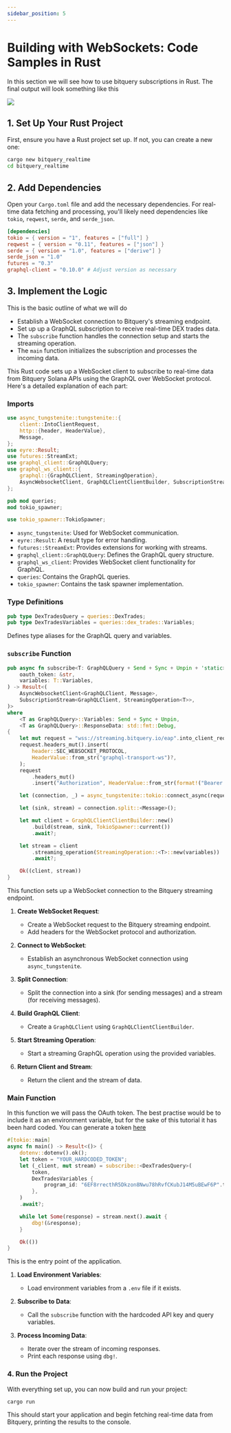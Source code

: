 ```yaml
---
sidebar_position: 5
---
```


# Building with WebSockets: Code Samples in Rust

In this section we will see how to use bitquery subscriptions in Rust. The final output will look something like this

![](/img/ApplicationExamples/rust.png)

## 1. Set Up Your Rust Project
First, ensure you have a Rust project set up. If not, you can create a new one:

```sh
cargo new bitquery_realtime
cd bitquery_realtime
```

## 2. Add Dependencies
Open your `Cargo.toml` file and add the necessary dependencies. For real-time data fetching and processing, you'll likely need dependencies like `tokio`, `reqwest`, `serde`, and `serde_json`.

```toml
[dependencies]
tokio = { version = "1", features = ["full"] }
reqwest = { version = "0.11", features = ["json"] }
serde = { version = "1.0", features = ["derive"] }
serde_json = "1.0"
futures = "0.3"
graphql-client = "0.10.0" # Adjust version as necessary
```

## 3. Implement the Logic

This is the basic outline of what we will do

-   Establish a WebSocket connection to Bitquery's streaming endpoint.
-  Set up up a GraphQL subscription to receive real-time DEX trades data.
-   The `subscribe` function handles the connection setup and starts the streaming operation.
-   The `main` function initializes the subscription and processes the incoming data.


This Rust code sets up a WebSocket client to subscribe to real-time data from Bitquery Solana APIs using the GraphQL over WebSocket protocol. Here's a detailed explanation of each part:

### Imports
```rust
use async_tungstenite::tungstenite::{
    client::IntoClientRequest,
    http::{header, HeaderValue},
    Message,
};
use eyre::Result;
use futures::StreamExt;
use graphql_client::GraphQLQuery;
use graphql_ws_client::{
    graphql::{GraphQLClient, StreamingOperation},
    AsyncWebsocketClient, GraphQLClientClientBuilder, SubscriptionStream,
};

pub mod queries;
mod tokio_spawner;

use tokio_spawner::TokioSpawner;
```
- `async_tungstenite`: Used for WebSocket communication.
- `eyre::Result`: A result type for error handling.
- `futures::StreamExt`: Provides extensions for working with streams.
- `graphql_client::GraphQLQuery`: Defines the GraphQL query structure.
- `graphql_ws_client`: Provides WebSocket client functionality for GraphQL.
- `queries`: Contains the GraphQL queries.
- `tokio_spawner`: Contains the task spawner implementation.

### Type Definitions
```rust
pub type DexTradesQuery = queries::DexTrades;
pub type DexTradesVariables = queries::dex_trades::Variables;
```
Defines type aliases for the GraphQL query and variables.

### `subscribe` Function
```rust
pub async fn subscribe<T: GraphQLQuery + Send + Sync + Unpin + 'static>(
    oauth_token: &str,
    variables: T::Variables,
) -> Result<(
    AsyncWebsocketClient<GraphQLClient, Message>,
    SubscriptionStream<GraphQLClient, StreamingOperation<T>>,
)>
where
    <T as GraphQLQuery>::Variables: Send + Sync + Unpin,
    <T as GraphQLQuery>::ResponseData: std::fmt::Debug,
{
    let mut request = "wss://streaming.bitquery.io/eap".into_client_request()?;
    request.headers_mut().insert(
        header::SEC_WEBSOCKET_PROTOCOL,
        HeaderValue::from_str("graphql-transport-ws")?,
    );
    request
        .headers_mut()
        .insert("Authorization", HeaderValue::from_str(format!("Bearer {}", oauth_token).as_str())?);

    let (connection, _) = async_tungstenite::tokio::connect_async(request).await?;

    let (sink, stream) = connection.split::<Message>();

    let mut client = GraphQLClientClientBuilder::new()
        .build(stream, sink, TokioSpawner::current())
        .await?;

    let stream = client
        .streaming_operation(StreamingOperation::<T>::new(variables))
        .await?;

    Ok((client, stream))
}
```
This function sets up a WebSocket connection to the Bitquery streaming endpoint.

1. **Create WebSocket Request**: 
   - Create a WebSocket request to the Bitquery streaming endpoint.
   - Add headers for the WebSocket protocol and authorization.

2. **Connect to WebSocket**:
   - Establish an asynchronous WebSocket connection using `async_tungstenite`.

3. **Split Connection**:
   - Split the connection into a sink (for sending messages) and a stream (for receiving messages).

4. **Build GraphQL Client**:
   - Create a `GraphQLClient` using `GraphQLClientClientBuilder`.

5. **Start Streaming Operation**:
   - Start a streaming GraphQL operation using the provided variables.

6. **Return Client and Stream**:
   - Return the client and the stream of data.

### Main Function

In this function we will pass the OAuth token. The best practise would be to include it as an environment variable, but for the sake of this tutorial it has been hard coded. You can generate a token [here](https://docs.bitquery.io/docs/authorisation/how-to-generate/)

```rust
#[tokio::main]
async fn main() -> Result<()> {
    dotenv::dotenv().ok();
    let token = "YOUR_HARDCODED_TOKEN";
    let (_client, mut stream) = subscribe::<DexTradesQuery>(
        token,
        DexTradesVariables {
            program_id: "6EF8rrecthR5Dkzon8Nwu78hRvfCKubJ14M5uBEwF6P".to_string(),
        },
    )
    .await?;

    while let Some(response) = stream.next().await {
        dbg!(&response);
    }

    Ok(())
}
```
This is the entry point of the application.

1. **Load Environment Variables**:
   - Load environment variables from a `.env` file if it exists.

2. **Subscribe to Data**:
   - Call the `subscribe` function with the hardcoded API key and query variables.

3. **Process Incoming Data**:
   - Iterate over the stream of incoming responses.
   - Print each response using `dbg!`.



### 4. Run the Project
With everything set up, you can now build and run your project:

```sh
cargo run
```

This should start your application and begin fetching real-time data from Bitquery, printing the results to the console. 

